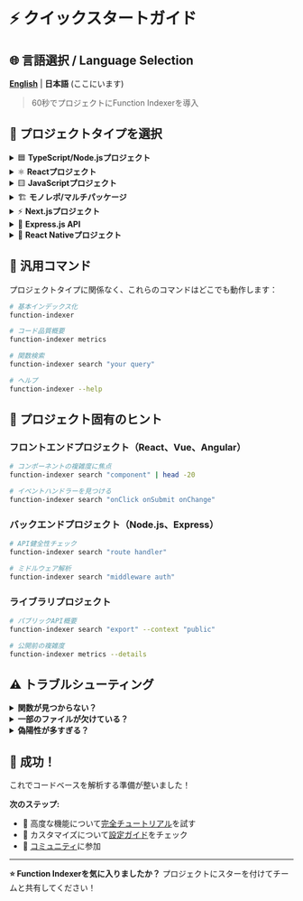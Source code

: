 # ⚡ クイックスタートガイド

## 🌐 言語選択 / Language Selection

[**English**](QUICK-START.md) | **日本語** (ここにいます)

> 60秒でプロジェクトにFunction Indexerを導入

## 🎯 プロジェクトタイプを選択

<details>
<summary>🟦 <strong>TypeScript/Node.jsプロジェクト</strong></summary>

### インストール
```bash
npm install -g github:akiramei/function-indexer
cd your-typescript-project
function-indexer
```

### 表示される内容
```
🚀 Function Indexerへようこそ！
✨ TypeScriptプロジェクトを検出しました: /your/project
✅ .function-indexer/ に設定を作成しました
📁 スキャン中: src/
✅ インデックス化完了！
📊 見つかった関数: 42
```

### 次のステップ
```bash
# コード品質を確認
function-indexer metrics

# 関数を検索
function-indexer search "database"
```

### 一般的な用途
- **API開発**: ルートハンドラーとミドルウェアを見つける
- **ライブラリ作成**: エクスポートされた関数と複雑度を追跡
- **リファクタリング**: 分割が必要な複雑な関数を特定

</details>

<details>
<summary>⚛️ <strong>Reactプロジェクト</strong></summary>

### インストール
```bash
npm install -g github:akiramei/function-indexer
cd your-react-app
function-indexer
```

### 解析対象
- ✅ Reactコンポーネント（関数型・クラス型）
- ✅ カスタムフック（useState、useEffectなど）
- ✅ ユーティリティ関数
- ✅ イベントハンドラー
- ✅ JSX/TSXサポート

### クイックコマンド
```bash
# Reactコンポーネントを見つける
function-indexer search "component"

# カスタムフックを見つける
function-indexer search "hook use"

# コンポーネントの複雑度をチェック
function-indexer metrics --details
```

### 出力例
```
🔍 検索対象: "component"

1. UserProfile (src/components/UserProfile.tsx:10)
   function UserProfile(props: UserProps): JSX.Element

2. LoginForm (src/components/auth/LoginForm.tsx:15)
   const LoginForm: React.FC<LoginProps> = ({ onSubmit })
```

</details>

<details>
<summary>🟨 <strong>JavaScriptプロジェクト</strong></summary>

### インストール
```bash
npm install -g github:akiramei/function-indexer
cd your-js-project
function-indexer
```

### 純粋なJavaScript用セットアップ
```bash
# Function Indexerは.jsファイルも動作します！
function-indexer
```

### JSDocで強化
```javascript
/**
 * メールアドレスとパスワードでユーザーを認証
 * @param {string} email - ユーザーのメールアドレス
 * @param {string} password - ユーザーのパスワード
 * @returns {Promise<User>} 認証されたユーザー
 */
async function authenticateUser(email, password) {
  // ここにコードを記述
}
```

### クイックコマンド
```bash
# すべての関数を見つける
function-indexer search "function"

# 複雑度メトリクスを表示
function-indexer metrics
```

</details>

<details>
<summary>🏗️ <strong>モノレポ/マルチパッケージ</strong></summary>

### インストール
```bash
npm install -g github:akiramei/function-indexer
cd your-monorepo
```

### 各パッケージのセットアップ
```bash
# 各パッケージを個別に解析
cd packages/frontend
function-indexer

cd ../backend  
function-indexer

cd ../shared
function-indexer
```

### 統合解析（高度）
```bash
# モノレポルートから
function-indexer -r packages/frontend
function-indexer -r packages/backend

# パッケージ間の複雑度を比較
function-indexer metrics | grep "High Risk"
```

### ワークスペース統合
```json
// モノレポルートのpackage.json
{
  "scripts": {
    "analyze": "npm run analyze:frontend && npm run analyze:backend",
    "analyze:frontend": "cd packages/frontend && function-indexer",
    "analyze:backend": "cd packages/backend && function-indexer"
  }
}
```

</details>

<details>
<summary>⚡ <strong>Next.jsプロジェクト</strong></summary>

### インストール
```bash
npm install -g github:akiramei/function-indexer
cd your-nextjs-app
function-indexer
```

### Function Indexerが見つけるもの
- ✅ ページコンポーネント（`pages/` または `app/`）
- ✅ APIルート（`pages/api/` または `app/api/`）
- ✅ サーバーコンポーネント
- ✅ クライアントコンポーネント
- ✅ カスタムフック
- ✅ ユーティリティ関数

### Next.js固有コマンド
```bash
# APIルートを見つける
function-indexer search "api route handler"

# ページコンポーネントを見つける
function-indexer search "page component"

# SSR/SSG関数をチェック
function-indexer search "getServerSideProps getStaticProps"
```

### 出力例
```
📊 コード品質メトリクス

見つかったAPIルート: 8
ページコンポーネント: 12
カスタムフック: 5
ユーティリティ関数: 23

⚠️ 複雑なAPIルート:
  • pages/api/users/[id].ts:handler (複雑度: 12)
```

</details>

<details>
<summary>🔧 <strong>Express.js API</strong></summary>

### インストール
```bash
npm install -g github:akiramei/function-indexer
cd your-express-api
function-indexer
```

### Express固有解析
Function IndexerはExpress APIの解析に優れています：

```bash
# ルートハンドラーを見つける
function-indexer search "route handler"

# ミドルウェア関数を見つける
function-indexer search "middleware"

# コントローラーの複雑度をチェック
function-indexer search "controller"
```

### サンプルプロジェクト構造
```
src/
├── controllers/
├── middleware/
├── routes/
├── services/
└── utils/
```

### クイック健全性チェック
```bash
# API複雑度をチェック
function-indexer metrics

# リファクタリング候補を見つける
function-indexer metrics --details | grep "High Risk"
```

</details>

<details>
<summary>📱 <strong>React Nativeプロジェクト</strong></summary>

### インストール
```bash
npm install -g github:akiramei/function-indexer
cd your-react-native-app
function-indexer
```

### React Native機能
- ✅ スクリーンコンポーネント
- ✅ カスタムフック
- ✅ ナビゲーション関数
- ✅ プラットフォーム固有コード
- ✅ ネイティブモジュールインターフェース

### クイックコマンド
```bash
# スクリーンコンポーネントを見つける
function-indexer search "screen component"

# ナビゲーション関数を見つける
function-indexer search "navigation"

# コンポーネントの複雑度をチェック
function-indexer metrics
```

</details>

## 🔄 汎用コマンド

プロジェクトタイプに関係なく、これらのコマンドはどこでも動作します：

```bash
# 基本インデックス化
function-indexer

# コード品質概要
function-indexer metrics

# 関数検索
function-indexer search "your query"

# ヘルプ
function-indexer --help
```

## 🎯 プロジェクト固有のヒント

### フロントエンドプロジェクト（React、Vue、Angular）
```bash
# コンポーネントの複雑度に焦点
function-indexer search "component" | head -20

# イベントハンドラーを見つける
function-indexer search "onClick onSubmit onChange"
```

### バックエンドプロジェクト（Node.js、Express）
```bash
# API健全性チェック
function-indexer search "route handler" 

# ミドルウェア解析
function-indexer search "middleware auth"
```

### ライブラリプロジェクト
```bash
# パブリックAPI概要
function-indexer search "export" --context "public"

# 公開前の複雑度
function-indexer metrics --details
```

## ⚠️ トラブルシューティング

<details>
<summary><strong>関数が見つからない？</strong></summary>

**考えられる原因:**
- 予想される場所にTypeScript/JavaScriptファイルがない
- ファイルが非標準ディレクトリにある

**解決方法:**
```bash
# カスタムディレクトリを指定
function-indexer -r ./your-custom-src

# Function Indexerが検出した内容をチェック
function-indexer --verbose
```

</details>

<details>
<summary><strong>一部のファイルが欠けている？</strong></summary>

**設定をチェック:**
```bash
# 現在の設定を表示
cat .function-indexer/config.json

# より多くのファイルパターンを追加
# 設定を編集して含める: ["**/*.js", "**/*.ts", "**/*.jsx", "**/*.tsx"]
```

</details>

<details>
<summary><strong>偽陽性が多すぎる？</strong></summary>

**不要なディレクトリを除外:**
```json
{
  "exclude": [
    "**/*.test.ts",
    "**/*.spec.ts", 
    "**/node_modules/**",
    "**/dist/**",
    "**/.next/**"
  ]
}
```

</details>

## 🎉 成功！

これでコードベースを解析する準備が整いました！

**次のステップ:**
- 📖 高度な機能について[完全チュートリアル](TUTORIAL-ja.md)を試す
- 🔧 カスタマイズについて[設定ガイド](CONFIGURATION.md)をチェック
- 🤝 [コミュニティ](https://github.com/akiramei/function-indexer/discussions)に参加

---

**⭐ Function Indexerを気に入りましたか？** プロジェクトにスターを付けてチームと共有してください！